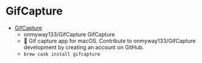 # GifCapture
- [GifCapture](https://github.com/onmyway133/GifCapture)
  -  onmyway133/GifCapture GifCapture
  - 🏇 Gif capture app for macOS. Contribute to onmyway133/GifCapture development by creating an account on GitHub.
  - `brew cask install gifcapture`
